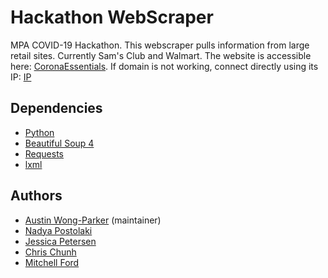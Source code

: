 # Hackathon WebScraper
MPA COVID-19 Hackathon. This webscraper pulls information from large retail sites. Currently Sam's Club and Walmart. The website is accessible here: [CoronaEssentials](http://coronaessentials.info). If domain is not working, connect directly using its IP: [IP](http://23.239.14.146)

## Dependencies
* [Python](https://www.python.org/)
* [Beautiful Soup 4](https://www.crummy.com/software/BeautifulSoup/)
* [Requests](https://pypi.org/project/requests/)
* [lxml](https://lxml.de/)

## Authors
* [Austin Wong-Parker](https://github.com/AustinWongParker/) (maintainer)
* [Nadya Postolaki](https://github.com/ninjanadya/)
* [Jessica Petersen](https://github.com/jpetersen2/)
* [Chris Chunh](https://github.com/cchunh20/)
* [Mitchell Ford](https://github.com/MitchellTFord/)
